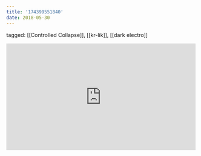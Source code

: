 ```yaml
---
title: '174399551840'
date: 2018-05-30
---
```

tagged: [[Controlled Collapse]], [[kr-lik]], [[dark electro]]
<iframe allow="accelerometer; autoplay; clipboard-write; encrypted-media; gyroscope; picture-in-picture" allowfullscreen="" frameborder="0" height="281" id="youtube_iframe" src="https://www.youtube.com/embed/92waiEyd668?feature=oembed&amp;enablejsapi=1&amp;origin=https://safe.txmblr.com&amp;wmode=opaque" width="500"></iframe>